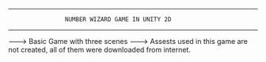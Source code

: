 -----------------------------------------------------------------------------------
                    NUMBER WIZARD GAME IN UNITY 2D
-----------------------------------------------------------------------------------
---> Basic Game with three scenes
---> Assests used in this game are not created, all of them were downloaded from internet.
